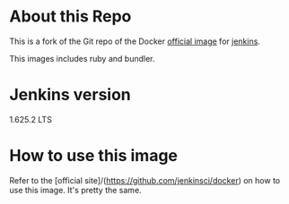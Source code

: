 # About this Repo

This is a fork of the Git repo of the Docker [official image](https://docs.docker.com/docker-hub/official_repos/) for [jenkins](hhttps://hub.docker.com/_/jenkins/).

This images includes ruby and bundler.

# Jenkins version

1.625.2 LTS

# How to use this image

Refer to the [official site]/(https://github.com/jenkinsci/docker) on how to use this image. It's pretty the same.
